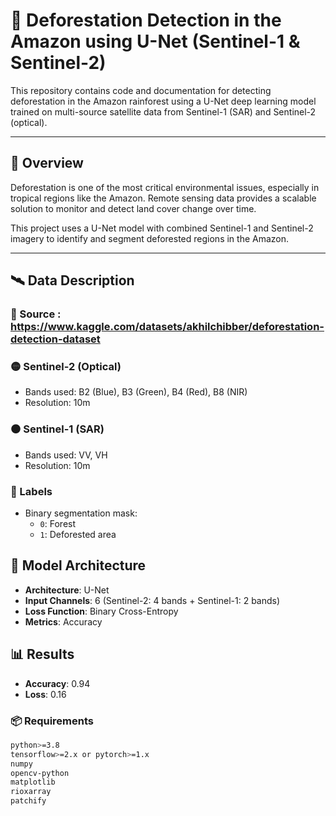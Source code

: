 # 🌳 Deforestation Detection in the Amazon using U-Net (Sentinel-1 & Sentinel-2)

This repository contains code and documentation for detecting deforestation in the Amazon rainforest using a U-Net deep learning model trained on multi-source satellite data from Sentinel-1 (SAR) and Sentinel-2 (optical).

---

## 📌 Overview

Deforestation is one of the most critical environmental issues, especially in tropical regions like the Amazon. Remote sensing data provides a scalable solution to monitor and detect land cover change over time.

This project uses a U-Net model with combined Sentinel-1 and Sentinel-2 imagery to identify and segment deforested regions in the Amazon.

---

## 🛰️ Data Description


### 📁 Source : https://www.kaggle.com/datasets/akhilchibber/deforestation-detection-dataset

### 🟡 Sentinel-2 (Optical)
- Bands used: B2 (Blue), B3 (Green), B4 (Red), B8 (NIR)
- Resolution: 10m

### ⚫ Sentinel-1 (SAR)
- Bands used: VV, VH
- Resolution: 10m

### 📌 Labels
- Binary segmentation mask:  
  - `0`: Forest  
  - `1`: Deforested area

## 🧠 Model Architecture

- **Architecture**: U-Net
- **Input Channels**: 6 (Sentinel-2: 4 bands + Sentinel-1: 2 bands)
- **Loss Function**: Binary Cross-Entropy
- **Metrics**: Accuracy

## 📊 Results

- **Accuracy**: 0.94
- **Loss**: 0.16

### 📦 Requirements

```bash
python>=3.8
tensorflow>=2.x or pytorch>=1.x
numpy
opencv-python
matplotlib
rioxarray
patchify
